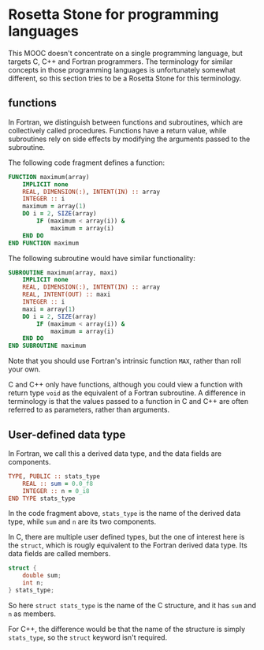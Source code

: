 # Rosetta Stone for programming languages

This MOOC doesn't concentrate on a single programming language, but targets C, C++ and Fortran programmers. The terminology for similar concepts in those programming languages is unfortunately somewhat different, so this section tries to be a Rosetta Stone for this terminology.


## functions

In Fortran, we distinguish between functions and subroutines, which are collectively called procedures. Functions have a return value, while subroutines rely on side effects by modifying the arguments passed to the subroutine.

The following code fragment defines a function:

~~~~fortran
FUNCTION maximum(array)
    IMPLICIT none
    REAL, DIMENSION(:), INTENT(IN) :: array
    INTEGER :: i
    maximum = array(1)
    DO i = 2, SIZE(array)
        IF (maximum < array(i)) &
            maximum = array(i)
    END DO
END FUNCTION maximum
~~~~

The following subroutine would have similar functionality:

~~~~fortran
SUBROUTINE maximum(array, maxi)
    IMPLICIT none
    REAL, DIMENSION(:), INTENT(IN) :: array
    REAL, INTENT(OUT) :: maxi
    INTEGER :: i
    maxi = array(1)
    DO i = 2, SIZE(array)
        IF (maximum < array(i)) &
            maximum = array(i)
    END DO
END SUBROUTINE maximum
~~~~

Note that you should use Fortran's intrinsic function `MAX`, rather than roll your own.

C and C++ only have functions, although you could view a function with return type `void` as the equivalent of a Fortran subroutine.  A difference in terminology is that the values passed to a function in C and C++ are often referred to as parameters, rather than arguments.


## User-defined data type

In Fortran, we call this a derived data type, and the data fields are components.

~~~~fortran
TYPE, PUBLIC :: stats_type
    REAL :: sum = 0.0_f8
    INTEGER :: n = 0_i8
END TYPE stats_type
~~~~

In the code fragment above, `stats_type` is the name of the derived data type, while `sum` and `n` are its two components.

In C, there are multiple user defined types, but the one of interest here is the `struct`, which is rougly equivalent to the Fortran derived data type. Its data fields are called members.

~~~~c
struct {
    double sum;
    int n;
} stats_type;
~~~~

So here `struct stats_type` is the name of the C structure, and it has `sum` and `n` as members.

For C++, the difference would be that the name of the structure is simply `stats_type`, so the `struct` keyword isn't required.
